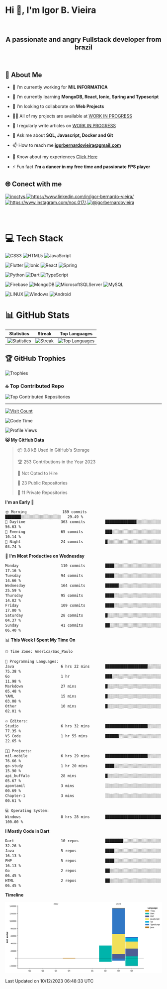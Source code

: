 # Hi 👋, I'm Igor B. Vieira

<br>

<center><h2>A passionate and angry Fullstack developer from brazil</h2></center>

<br>

## 💫 About Me

- 🔭 I’m currently working for **MIL INFORMATICA**

- 🌱 I’m currently learning **MongoDB, React, Ionic, Spring and Typescript**

- 👯 I’m looking to collaborate on **Web Projects**

- 👨‍💻 All of my projects are available at [WORK IN PROGRESS]()

- 📝 I regularly write articles on [WORK IN PROGRESS]()

- 💬 Ask me about **SQL, Javascript, Docker and Git**

- 📫 How to reach me **<igorbernardovieira@gmail.com>**

- 📄 Know about my experiences [Click Here](https://www.linkedin.com/in/igor-bernardo-vieira/)

- ⚡ Fun fact **I'm a dancer in my free time and passionate FPS player**

## 🌐 Conect with me

<a href="https://twitter.com/inoctys" target="blank">
  <img align="center" src="https://raw.githubusercontent.com/rahuldkjain/github-profile-readme-generator/master/src/images/icons/Social/twitter.svg" alt="inoctys" height="30" width="40" />
</a>
<a href="https://linkedin.com/in/https://www.linkedin.com/in/igor-bernardo-vieira/" target="blank">
  <img align="center" src="https://raw.githubusercontent.com/rahuldkjain/github-profile-readme-generator/master/src/images/icons/Social/linked-in-alt.svg" alt="https://www.linkedin.com/in/igor-bernardo-vieira/" height="30" width="40" />
</a>
<a href="https://instagram.com/https://www.instagram.com/noc.017/" target="blank">
  <img align="center" src="https://raw.githubusercontent.com/rahuldkjain/github-profile-readme-generator/master/src/images/icons/Social/instagram.svg" alt="https://www.instagram.com/noc.017/" height="30" width="40" />
</a>
<a href="https://medium.com/@igorbernardovieira" target="blank">
  <img align="center" src="https://raw.githubusercontent.com/rahuldkjain/github-profile-readme-generator/master/src/images/icons/Social/medium.svg" alt="@igorbernardovieira" height="30" width="40" />
</a>

<br><br>

# 💻 Tech Stack

![CSS3](https://img.shields.io/badge/css3-%231572B6.svg?style=for-the-badge&logo=css3&logoColor=white) ![HTML5](https://img.shields.io/badge/html5-%23E34F26.svg?style=for-the-badge&logo=html5&logoColor=white) ![JavaScript](https://img.shields.io/badge/javascript-%23323330.svg?style=for-the-badge&logo=javascript&logoColor=%23F7DF1E)

![Flutter](https://img.shields.io/badge/Flutter-%2302569B.svg?style=for-the-badge&logo=Flutter&logoColor=white) ![Ionic](https://img.shields.io/badge/Ionic-%233880FF.svg?style=for-the-badge&logo=Ionic&logoColor=white) ![React](https://img.shields.io/badge/react-%2320232a.svg?style=for-the-badge&logo=react&logoColor=%2361DAFB) ![Spring](https://img.shields.io/badge/spring-%236DB33F.svg?style=for-the-badge&logo=spring&logoColor=white)

![Python](https://img.shields.io/badge/python-3670A0?style=for-the-badge&logo=python&logoColor=ffdd54) ![Dart](https://img.shields.io/badge/dart-%230175C2.svg?style=for-the-badge&logo=dart&logoColor=white) ![TypeScript](https://img.shields.io/badge/typescript-%23007ACC.svg?style=for-the-badge&logo=typescript&logoColor=white)

![Firebase](https://img.shields.io/badge/firebase-%23039BE5.svg?style=for-the-badge&logo=firebase) ![MongoDB](https://img.shields.io/badge/MongoDB-%234ea94b.svg?style=for-the-badge&logo=mongodb&logoColor=white) ![MicrosoftSQLServer](https://img.shields.io/badge/Microsoft%20SQL%20Sever-CC2927?style=for-the-badge&logo=microsoft%20sql%20server&logoColor=white) ![MySQL](https://img.shields.io/badge/mysql-%2300f.svg?style=for-the-badge&logo=mysql&logoColor=white)

![LINUX](https://img.shields.io/badge/Linux-FCC624?style=for-the-badge&logo=linux&logoColor=black) ![Windows](https://img.shields.io/badge/Windows-0078D6.svg?style=for-the-badge&logo=Windows&logoColor=white)
![Android](https://img.shields.io/badge/Android-3DDC84?style=for-the-badge&logo=android&logoColor=white)

<!-- Badges from https://github.com/Ileriayo/markdown-badges -->

# 📊 GitHub Stats

| Statistics | Streak | Top Languages |
|--------------|--------|----------------------|
| ![Statistics](https://github-readme-stats.vercel.app/api?username=IgorBVieira&theme=highcontrast&hide_border=false&include_all_commits=true&count_private=true) | ![Streak](https://github-readme-streak-stats.herokuapp.com/?user=IgorBVieira&theme=highcontrast&hide_border=false) | ![Top Languages](https://github-readme-stats.vercel.app/api/top-langs/?username=IgorBVieira&theme=highcontrast&hide_border=false&include_all_commits=true&count_private=true&layout=compact) |

## 🏆 GitHub Trophies

![Trophies](https://github-profile-trophy.vercel.app/?username=IgorBVieira&theme=darkhub&no-frame=false&no-bg=false&margin-w=4)

### 🔝 Top Contributed Repo

![Top Contributed Repositories](https://github-contributor-stats.vercel.app/api?username=IgorBVieira&limit=5&theme=dark&combine_all_yearly_contributions=true)

---

[![Visit Count](https://visitcount.itsvg.in/api?id=IgorBVieira&icon=0&color=12)](https://visitcount.itsvg.in)

<!--START_SECTION:waka-->
![Code Time](http://img.shields.io/badge/Code%20Time-95%20hrs%2056%20mins-blue)

![Profile Views](http://img.shields.io/badge/Profile%20Views-0-blue)

**🐱 My GitHub Data** 

> 📦 9.8 kB Used in GitHub's Storage 
 > 
> 🏆 253 Contributions in the Year 2023
 > 
> 🚫 Not Opted to Hire
 > 
> 📜 23 Public Repositories 
 > 
> 🔑 11 Private Repositories 
 > 
**I'm an Early 🐤** 

```text
🌞 Morning                189 commits         ███████░░░░░░░░░░░░░░░░░░   29.49 % 
🌆 Daytime                363 commits         ██████████████░░░░░░░░░░░   56.63 % 
🌃 Evening                65 commits          ███░░░░░░░░░░░░░░░░░░░░░░   10.14 % 
🌙 Night                  24 commits          █░░░░░░░░░░░░░░░░░░░░░░░░   03.74 % 
```
📅 **I'm Most Productive on Wednesday** 

```text
Monday                   110 commits         ████░░░░░░░░░░░░░░░░░░░░░   17.16 % 
Tuesday                  94 commits          ████░░░░░░░░░░░░░░░░░░░░░   14.66 % 
Wednesday                164 commits         ██████░░░░░░░░░░░░░░░░░░░   25.59 % 
Thursday                 95 commits          ████░░░░░░░░░░░░░░░░░░░░░   14.82 % 
Friday                   109 commits         ████░░░░░░░░░░░░░░░░░░░░░   17.00 % 
Saturday                 28 commits          █░░░░░░░░░░░░░░░░░░░░░░░░   04.37 % 
Sunday                   41 commits          ██░░░░░░░░░░░░░░░░░░░░░░░   06.40 % 
```


📊 **This Week I Spent My Time On** 

```text
🕑︎ Time Zone: America/Sao_Paulo

💬 Programming Languages: 
Java                     6 hrs 22 mins       ███████████████████░░░░░░   75.38 % 
Go                       1 hr                ███░░░░░░░░░░░░░░░░░░░░░░   11.98 % 
Markdown                 27 mins             █░░░░░░░░░░░░░░░░░░░░░░░░   05.48 % 
YAML                     15 mins             █░░░░░░░░░░░░░░░░░░░░░░░░   03.08 % 
Other                    10 mins             █░░░░░░░░░░░░░░░░░░░░░░░░   02.01 % 

🔥 Editors: 
Studio                   6 hrs 32 mins       ███████████████████░░░░░░   77.35 % 
VS Code                  1 hr 55 mins        ██████░░░░░░░░░░░░░░░░░░░   22.65 % 

🐱‍💻 Projects: 
mil-mobile               6 hrs 29 mins       ███████████████████░░░░░░   76.66 % 
go-study                 1 hr 20 mins        ████░░░░░░░░░░░░░░░░░░░░░   15.90 % 
api_buffalo              28 mins             █░░░░░░░░░░░░░░░░░░░░░░░░   05.67 % 
apontamil                3 mins              ░░░░░░░░░░░░░░░░░░░░░░░░░   00.69 % 
Chapter-1                3 mins              ░░░░░░░░░░░░░░░░░░░░░░░░░   00.61 % 

💻 Operating System: 
Windows                  8 hrs 28 mins       █████████████████████████   100.00 % 
```

**I Mostly Code in Dart** 

```text
Dart                     10 repos            ████████░░░░░░░░░░░░░░░░░   32.26 % 
Java                     5 repos             ████░░░░░░░░░░░░░░░░░░░░░   16.13 % 
PHP                      5 repos             ████░░░░░░░░░░░░░░░░░░░░░   16.13 % 
Go                       2 repos             ██░░░░░░░░░░░░░░░░░░░░░░░   06.45 % 
HTML                     2 repos             ██░░░░░░░░░░░░░░░░░░░░░░░   06.45 % 
```



**Timeline**

![Lines of Code chart](https://raw.githubusercontent.com/IgorBVieira/IgorBVieira/main/assets/bar_graph.png)


 Last Updated on 10/12/2023 06:48:33 UTC
<!--END_SECTION:waka-->


<!-- Dev Statistics by: https://github.com/anmol098/waka-readme-stats -->

<!-- Proudly created with GPRM ( https://gprm.itsvg.in ) and https:rahuldkjaingithubiogh-profile-readme-generator/
 -->
